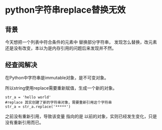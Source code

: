 # python字符串replace替换无效

## 背景 

今天想把一个列表中符合条件的元素中 替换部分字符串， 发现怎么替换，改元素还是没有改变，本以为是内存引用的问题后来发现并不然。

## 经查阅解决

在Python中字符串是immutable对象，是不可变对象。

所以string使用replace需要重新赋值，生成一个新的对象。

```
str_a = 'hello world'
#replace 其实创建了新的字符串对象，需要重新引用这个字符串
str_a = str_a.replace('*****')
```

之前没有重新引用，导致该变量 指向的是 以前的对象，实则已经发生变化，只是没有重新引用而已。